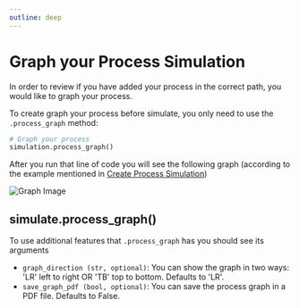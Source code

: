 ```yaml
---
outline: deep
---
```


# Graph your Process Simulation

In order to review if you have added your process in the correct path, you would like to graph your process.

To create graph your process before simulate, you only need to use the `.process_graph` method:

```python
# Graph your process
simulation.process_graph()
```

After you run that line of code you will see the following graph (according to the example mentioned in [Create Process Simulation](/documentation/simulation/process_simulation/create_process.md#complete-process-example))

![Graph Image](/simulation/process_simulation.png)

## simulate.process_graph()

To use additional features that `.process_graph` has you should see its arguments

- `graph_direction (str, optional)`: You can show the graph in two ways: 'LR' left to right OR 'TB' top to bottom. Defaults to 'LR'.
- `save_graph_pdf (bool, optional)`: You can save the process graph in a PDF file. Defaults to False.
